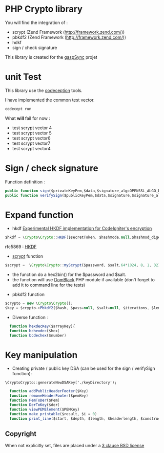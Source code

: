 # PHP Crypto library

You will find the integration  of :

* scrypt (Zend Framework (http://framework.zend.com/))
* pbkdf2 (Zend Framework (http://framework.zend.com/))
* hdkf
* sign / check signature

This library is created for the [gaspSync](http://github.com/vinpel/gaspSync) projet


# unit Test

This library use the [codeception](http://www.codeception.com) tools.

I have implemented the common test vector.


```javascript
codecept run
```

What **will** fail for now :

* test scrypt vector 4
* test scrypt vector 5
* test scrypt vector6
* test scrypt vector7
* test scrypt vector4


# Sign / check signature

Function definition :
```javascript
public function sign($privateKeyPem,$data,$signature_alg=OPENSSL_ALGO_DSS1)
public function verifySign($publicKeyPem,$data,$signature,$signature_alg=OPENSSL_ALGO_DSS1){
```


# Expand function

- hkdf [Experimental HKDF implementation for CodeIgniter's encryption  ](https://gist.github.com/narfbg/8793435)  
```javascript
$hkdf = \Crypto\Crypto::HKDF($secretToken, $hashmode,null,$hashmod_digest_size,self::HKDF_INFO_SIGNING);
```
rfc5869 : [HKDF](https://tools.ietf.org/rfc/rfc5869.txt)

- [scrypt](http://fr.wikipedia.org/wiki/Scrypt) function
```javascript
$scrypt =  \Crypto\Crypto::myScrypt($password, $salt,64*1024, 8, 1, 32);
```
 * the function do a hex2bin() for the $password and $salt.
 * the function will use [DomBlack](https://github.com/DomBlack/php-scrypt) PHP module if available (don't forget to add it to command line for the tests)


- pbkdf2 function
```javascript
$crypto = new \Crypto\Crypto();
$key = $crypto->Pbkdf2($hash, $pass=null, $salt=null, $iterations, $length)
```

- Diverse function :
```javascript
  function hexdecKey($arrayKey){
  function bchexdec($hex)
  function bcdechex($number)
```

# Key  manipulation
- Creating private / public key DSA (can be used for the sign / verifySign function):
````
\CryptoCrypto::generateNewDSAKey('./keyDirectory');
````

```javascript
  function addPublicHeaderFooter($Key)
  function removeHeaderFooter($pemKey)
  function PemToDer($Pem)
  function DerToKey($der)
  function viewPEMElement($PEMKey)
  function make_printable($result, $i = 0)
  function print_line($start, $depth, $length, $headerlength, $constructed, $type, $extra = false)
```
## Copyright

When not explicitly set, files are placed under a [3 clause BSD license](http://www.opensource.org/licenses/BSD-3-Clause)
